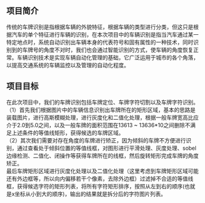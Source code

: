 ## 项目简介
传统的车牌识别是指根据车辆的外貌特征，根据车辆的类型进行分类，但这只是根据汽车的单个特征进行车辆的识别，在本次项目中的车辆识别是指当汽车通过某一特定地点时，系统自动识别出车辆本身的代表符号和固有属性的一种技术，同时识别到的车牌号的角度不对时，我们也会通过智能识别的方式，使车辆的角度恢复正常。车辆识别技术是实现车辆自动化管理的基础，它广泛运用于城市的各个角落，以提高交通系统的车辆监控以及管理的自动化程度。


## 项目目标
在此次项目中，我们的车牌识别包括车牌定位、车牌字符切割以及车牌字符识别。
（1）首先我们根据图片中的车辆信息识别出车牌所在的矩形区域，基本的思路是装载图片，进行高斯模糊处理，进行灰度化和二值化处理，根据一般车牌宽高比应介于2.0到5.0之间，以及一般车牌的面积范围在13613 ~ 13636*10之间删除不满足上述条件的等值线矩形，获得候选的车牌区域。<br>
（2）其次我们需要对存在角度的车牌进行矫正，因为倾斜的车牌不方便进行识别，通过查看处于倾斜位置的等值线框，对图形进行平滑处理、灰度处理、sobel边缘检测、二值化、闭操作等获得车牌所在的线框，然后旋转矩形完成车牌的角度矫正。<br>
最后车牌矩形区域进行灰度化处理以及二值化处理（这里考虑到车牌矩形区域可能还有外边框等，所以向内偏移若干个像素，去除外边框）过滤掉不合适的等值线框，获得候选字符的矩形列表，将所有字符矩形排序，按照从左到右的顺序(也就是x坐标从小到大的顺序)，输出的结果就是拆分后的字符图片列表。

